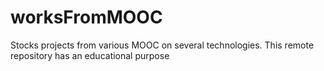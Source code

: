# worksFromMOOC
Stocks projects from various MOOC on several technologies. This remote repository has an educational purpose
